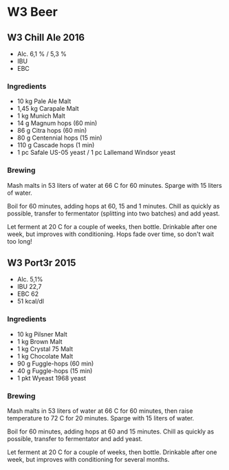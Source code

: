# W3 Beer

## W3 Chill Ale 2016

* Alc. 6,1 % / 5,3 %
* IBU 
* EBC 

### Ingredients

*   10 kg Pale Ale Malt
* 1,45 kg Carapale Malt
*  1 kg Munich Malt
*  14 g Magnum hops (60 min)
*  86 g Citra hops (60 min)
*  80 g Centennial hops (15 min)
* 110 g Cascade hops (1 min)
*  1 pc Safale US-05 yeast / 1 pc Lallemand Windsor yeast


### Brewing

Mash malts in 53 liters of water at 66 C for 60 minutes. Sparge with 15 liters of water.

Boil for 60 minutes, adding hops at 60, 15 and 1 minutes. Chill as quickly as possible, transfer to fermentator (splitting into two batches) and add yeast.

Let ferment at 20 C for a couple of weeks, then bottle. Drinkable after one week, but improves with conditioning. Hops fade over time, so don't wait too long!


## W3 Port3r 2015

* Alc. 5,1%
* IBU 22,7
* EBC 62
* 51 kcal/dl

### Ingredients

* 10 kg Pilsner Malt
*  1 kg Brown Malt
*  1 kg Crystal 75 Malt
*  1 kg Chocolate Malt
* 90 g  Fuggle-hops (60 min)
* 40 g  Fuggle-hops (15 min)
* 1 pkt Wyeast 1968 yeast


### Brewing

Mash malts in 53 liters of water at 66 C for 60 minutes, then raise temperature to 72 C for 20 minutes. Sparge with 15 liters of water.

Boil for 60 minutes, adding hops at 60 and 15 minutes. Chill as quickly as possible, transfer to fermentator and add yeast.

Let ferment at 20 C for a couple of weeks, then bottle. Drinkable after one week, but improves with conditioning for several months.

